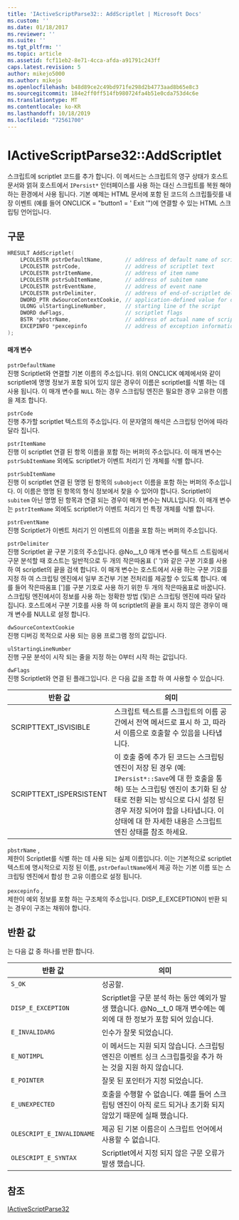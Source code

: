 ```yaml
---
title: 'IActiveScriptParse32:: AddScriptlet | Microsoft Docs'
ms.custom: ''
ms.date: 01/18/2017
ms.reviewer: ''
ms.suite: ''
ms.tgt_pltfrm: ''
ms.topic: article
ms.assetid: fcf11eb2-8e71-4cca-afda-a91791c243ff
caps.latest.revision: 5
author: mikejo5000
ms.author: mikejo
ms.openlocfilehash: b48d89ce2c49bd971fe298d2b4773aad8b65e8c3
ms.sourcegitcommit: 184e2ff0ff514fb980724fa4b51e0cda753d4c6e
ms.translationtype: MT
ms.contentlocale: ko-KR
ms.lasthandoff: 10/18/2019
ms.locfileid: "72561700"
---
```

# <a name="iactivescriptparse32addscriptlet"></a>IActiveScriptParse32::AddScriptlet
스크립트에 scriptlet 코드를 추가 합니다. 이 메서드는 스크립트의 영구 상태가 호스트 문서와 얽혀 호스트에서 `IPersist*` 인터페이스를 사용 하는 대신 스크립트를 복원 해야 하는 환경에서 사용 됩니다. 기본 예제는 HTML 문서에 포함 된 코드의 스크립틀릿를 내장 이벤트 (예를 들어 ONCLICK = "button1 = ' Exit '")에 연결할 수 있는 HTML 스크립팅 언어입니다.  
  
## <a name="syntax"></a>구문  
  
```cpp
HRESULT AddScriptlet(  
    LPCOLESTR pstrDefaultName,       // address of default name of scriptlet  
    LPCOLESTR pstrCode,              // address of scriptlet text  
    LPCOLESTR pstrItemName,          // address of item name  
    LPCOLESTR pstrSubItemName,       // address of subitem name  
    LPCOLESTR pstrEventName,         // address of event name  
    LPCOLESTR pstrDelimiter,         // address of end-of-scriptlet delimiter  
    DWORD_PTR dwSourceContextCookie, // application-defined value for debugging  
    ULONG ulStartingLineNumber,      // starting line of the script  
    DWORD dwFlags,                   // scriptlet flags  
    BSTR *pbstrName,                 // address of actual name of scriptlet  
    EXCEPINFO *pexcepinfo            // address of exception information  
);  
```  
  
#### <a name="parameters"></a>매개 변수  
 `pstrDefaultName`  
 진행 Scriptlet와 연결할 기본 이름의 주소입니다. 위의 ONCLICK 예제에서와 같이 scriptlet에 명명 정보가 포함 되어 있지 않은 경우이 이름은 scriptlet를 식별 하는 데 사용 됩니다. 이 매개 변수를 `NULL` 하는 경우 스크립팅 엔진은 필요한 경우 고유한 이름을 제조 합니다.  
  
 `pstrCode`  
 진행 추가할 scriptlet 텍스트의 주소입니다. 이 문자열의 해석은 스크립팅 언어에 따라 달라 집니다.  
  
 `pstrItemName`  
 진행 이 scriptlet 연결 된 항목 이름을 포함 하는 버퍼의 주소입니다. 이 매개 변수는 `pstrSubItemName` 외에도 scriptlet가 이벤트 처리기 인 개체를 식별 합니다.  
  
 `pstrSubItemName`  
 진행 이 scriptlet 연결 된 명명 된 항목의 `subobject` 이름을 포함 하는 버퍼의 주소입니다. 이 이름은 명명 된 항목의 형식 정보에서 찾을 수 있어야 합니다. Scriptlet이 `subitem` 아닌 명명 된 항목과 연결 되는 경우이 매개 변수는 NULL입니다. 이 매개 변수는 `pstrItemName` 외에도 scriptlet가 이벤트 처리기 인 특정 개체를 식별 합니다.  
  
 `pstrEventName`  
 진행 Scriptlet가 이벤트 처리기 인 이벤트의 이름을 포함 하는 버퍼의 주소입니다.  
  
 `pstrDelimiter`  
 진행 Scriptlet 끝 구분 기호의 주소입니다. @No__t_0 매개 변수를 텍스트 스트림에서 구문 분석할 때 호스트는 일반적으로 두 개의 작은따옴표 (' ')와 같은 구분 기호를 사용 하 여 scriptlet의 끝을 검색 합니다. 이 매개 변수는 호스트에서 사용 하는 구분 기호를 지정 하 여 스크립팅 엔진에서 일부 조건부 기본 전처리를 제공할 수 있도록 합니다. 예를 들어 작은따옴표 [']를 구분 기호로 사용 하기 위한 두 개의 작은따옴표로 바꿉니다. 스크립팅 엔진에서이 정보를 사용 하는 정확한 방법 (및)은 스크립팅 엔진에 따라 달라 집니다. 호스트에서 구분 기호를 사용 하 여 scriptlet의 끝을 표시 하지 않은 경우이 매개 변수를 NULL로 설정 합니다.  
  
 `dwSourceContextCookie`  
 진행 디버깅 목적으로 사용 되는 응용 프로그램 정의 값입니다.  
  
 `ulStartingLineNumber`  
 진행 구문 분석이 시작 되는 줄을 지정 하는 0부터 시작 하는 값입니다.  
  
 `dwFlags`  
 진행 Scriptlet와 연결 된 플래그입니다. 은 다음 값을 조합 하 여 사용할 수 있습니다.  
  
|반환 값|의미|  
|------------------|-------------|  
|SCRIPTTEXT_ISVISIBLE|스크립트 텍스트를 스크립트의 이름 공간에서 전역 메서드로 표시 하 고, 따라서 이름으로 호출할 수 있음을 나타냅니다.|  
|SCRIPTTEXT_ISPERSISTENT|이 호출 중에 추가 된 코드는 스크립팅 엔진이 저장 된 경우 (예: `IPersist*::Save`에 대 한 호출을 통해) 또는 스크립팅 엔진이 초기화 된 상태로 전환 되는 방식으로 다시 설정 된 경우 저장 되어야 함을 나타냅니다. 이 상태에 대 한 자세한 내용은 스크립트 엔진 상태를 참조 하세요.|  
  
 `pbstrName` ,  
 제한이 Scriptlet를 식별 하는 데 사용 되는 실제 이름입니다. 이는 기본적으로 scriptlet 텍스트에 명시적으로 지정 된 이름, `pstrDefaultName`에서 제공 하는 기본 이름 또는 스크립팅 엔진에서 합성 한 고유 이름으로 설정 됩니다.  
  
 `pexcepinfo` ,  
 제한이 예외 정보를 포함 하는 구조체의 주소입니다. DISP_E_EXCEPTION이 반환 되는 경우이 구조는 채워야 합니다.  
  
## <a name="return-value"></a>반환 값  
 는 다음 값 중 하나를 반환 합니다.  
  
|반환 값|의미|  
|------------------|-------------|  
|`S_OK`|성공할.|  
|`DISP_E_EXCEPTION`|Scriptlet을 구문 분석 하는 동안 예외가 발생 했습니다. @No__t_0 매개 변수에는 예외에 대 한 정보가 포함 되어 있습니다.|  
|`E_INVALIDARG`|인수가 잘못 되었습니다.|  
|`E_NOTIMPL`|이 메서드는 지원 되지 않습니다. 스크립팅 엔진은 이벤트 싱크 스크립틀릿을 추가 하는 것을 지원 하지 않습니다.|  
|`E_POINTER`|잘못 된 포인터가 지정 되었습니다.|  
|`E_UNEXPECTED`|호출을 수행할 수 없습니다. 예를 들어 스크립팅 엔진이 아직 로드 되거나 초기화 되지 않았기 때문에 실패 했습니다.|  
|`OLESCRIPT_E_INVALIDNAME`|제공 된 기본 이름은이 스크립트 언어에서 사용할 수 없습니다.|  
|`OLESCRIPT_E_SYNTAX`|Scriptlet에서 지정 되지 않은 구문 오류가 발생 했습니다.|  
  
## <a name="see-also"></a>참조  
 [IActiveScriptParse32](../../winscript/reference/iactivescriptparse32.md)